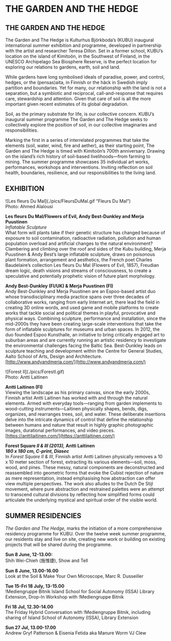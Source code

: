 # THE GARDEN AND THE HEDGE

## THE GARDEN AND THE HEDGE

The Garden and The Hedge is Kulturhus Björkboda’s (KUBU) inaugural international summer exhibition and programme, developed in partnership with the artist and researcher Teresa Dillon. Set in a former school, KUBU’s location on the island of Kimitoön, in the Southwest of Finland, in the UNESCO Archipelago Sea Biosphere Reserve, is the perfect location for exploring our relations to gardens, earth, soil and land.

While gardens have long symbolised ideals of paradise, power, and control, hedges, or the (pensas)aita, in Finnish or the häck in Swedish imply partition and boundaries. Yet for many, our relationship with the land is not a separation, but a symbiotic and reciprocal, call-and-response that requires care, stewardship and attention. Given that care of soil is all the more important given recent estimates of its global degradation.

Soil, as the primary substrate for life, is our collective concern. KUBU’s inaugural summer programme The Garden and The Hedge seeks to collectively explore the position of soil, in our collective imaginaries and responsibilities.

Marking the first in a series of interrelated programmes that take the elements (soil, water, wind, fire and aether), as their starting point, The Garden and The Hedge is timed with Kimitoön’s 700th anniversary. Drawing on the island’s rich history of soil-based livelihoods—from farming to mining. The summer programme showcases 35 individual art works, performances,  workshops and interventions. Inviting reflection on soil health, boundaries, resilience, and our responsibilities to the living land.

## EXHIBITION

![Les fleurs Du Mal\](./pics/FleursDuMal.gif “Fleurs Du Mal”)  
Photo: Ahmed Alalousi

**Les fleurs Du Mal/Flowers of Evil, Andy Best-Dunkley and Merja Puustinen**  
*Inflatable Sculpture*  
What form will plants take if their genetic structure has changed because of exposure to soil contamination, radioactive radiation, pollution and human population overload and artificial changes to the natural environment? Clambering and climbing over the roof and sides of the Kubu building, Merja Puustinen & Andy Best’s large inflatable sculpture, draws on poisonous plant formation, arrangement and aesthetics, the French poet Charles Baudelaire’s collection Les fleurs Du Mal (Flowers of Evil, 1857), Freudian dream logic, death visions and streams of consciousness, to create a speculative and potentially prophetic vision of future plant morphology.  
   
**Andy Best-Dunkley (FI/UK) & Merja Puustinen (FI)**   
Andy Best-Dunkley and Merja Puustinen are an Espoo-based artist duo whose transdisciplinary media practice spans over three decades of collaborative works, ranging from early Internet art, there lead the field in creating 3D online words, and used game and mobile platforms to create works that tackle social and political themes in playful, provocative and physical ways. Combining sculpture, performance and installation, since the mid-2000s they have been creating large-scale interventions that take the form of inflatable sculptures for museums and urban spaces. In 2012, the duo founded Espoo Kunsthalle, an initiative to bring critically engaged art to suburban areas and are currently running an artistic residency to investigate the environmental challenges facing the Baltic Sea. Best-Dunkley leads on sculpture teaching and development within the Centre for General Studies, Aalto School of Arts, Design and Architecture.  
[http://www.andyandmerja.com/](http://www.andyandmerja.com/) 

![Forest Il\](./pics/ForestI.gif)  
Photo: Antti Laitinen

**Antti Laitinen (FI)**  
Viewing the landscape as his primary canvas, since the early 2000s, Finnish artist Antti Laitinen has worked with and through the natural elements. Armed with everyday tools—ranging from garden implements to wood-cutting instruments—Laitinen physically shapes, bends, digs, organizes, and rearranges trees, soil, and water. These deliberate insertions delve into the intricate dynamics of control that define the relationship between humans and nature that result in highly graphic photographic images, durational performances, and video pieces.   
[https://anttilaitinen.com/](https://anttilaitinen.com/)   
   
**Forest Square *II &* *III (2013),* Antti Laitinen**   
***180 x 180 cm, C-print, Diasec***  
In *Forest Square II & III*, Finnish artist Antti Laitinen physically removes a 10 x 10 meter section of forest, extracting its various elements—soil, moss, wood, and pines. These messy, natural components are deconstructed and reassembled into geometric forms that evoke the Cubist rejection of nature as mere representation, instead emphasising how abstraction can offer view multiple perspectives. The work also alludes to the Dutch De Stijl movement, where pure abstraction and restrained palettes were an attempt to transcend cultural divisions by reflecting how simplified forms could articulate the underlying mystical and spiritual order of the visible world.

## SUMMER RESIDENCIES 

*The Garden and The Hedge,* marks the initiation of a more comprehensive residency programme for KUBU. Over the twelve week summer programme, our residents stay and live on site, creating new work or building on existing projects that will be shared during the programme. 

**Sun 8 June, 12-13.00:**   
Shih Wei-Chieh (施惟捷), Show and Tell

**Sun 8 June, 13.00-16.00**  
Look at the Soil & Make Your Own Microscope, Marc R. Dusseiller 

**Tue 15-Fri 18 July, 13-15.00**  
\!Mediengruppe Bitnik Island School for Social Autonomy (ISSA) Library Extension, Drop-In Workshop with \!Mediengruppe Bitnik 

**Fri 18 Jul, 12.30-14.00**  
The Friday Hybrid Conversation with \!Mediengruppe Bitnik, including sharing of Island School of Autonomy (ISSA), Library Extension 

**Sun 27 Jul, 13.00-17.00**  
Andrew Gryf Patterson & Eisenia Fetida aka Manure Worm VJ Clew   
 

